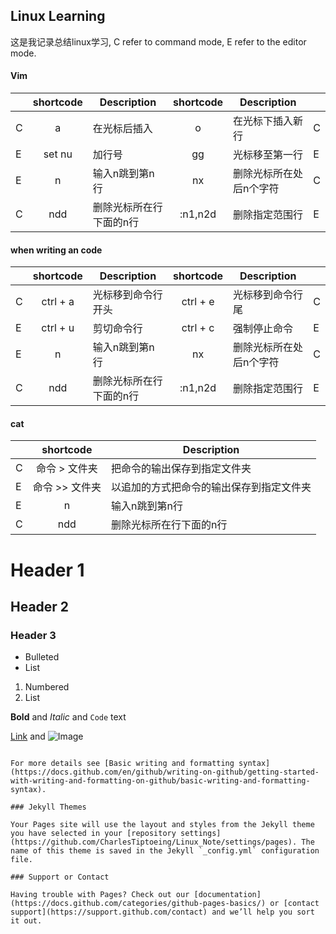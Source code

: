 ## Linux Learning

这是我记录总结linux学习, C refer to command mode, E refer to the editor mode.

#### Vim

| | shortcode | Description | shortcode | Description | |
| - | :-: | - | :-: | - | - |
| C | a | 在光标后插入 | o | 在光标下插入新行 | C |
| E | set nu | 加行号 | gg | 光标移至第一行 | E |
| E | n | 输入n跳到第n行 | nx | 删除光标所在处后n个字符 | C |
| C | ndd | 删除光标所在行下面的n行 | :n1,n2d | 删除指定范围行 | E |


#### when writing an code
| | shortcode | Description | shortcode | Description | |
| - | :-: | - | :-: | - | - |
| C | ctrl + a | 光标移到命令行开头 | ctrl + e | 光标移到命令行尾 | C |
| E | ctrl + u | 剪切命令行 | ctrl + c | 强制停止命令 | E |
| E | n | 输入n跳到第n行 | nx | 删除光标所在处后n个字符 | C |
| C | ndd | 删除光标所在行下面的n行 | :n1,n2d | 删除指定范围行 | E |

#### cat
| | shortcode | Description | 
| - | :-: | - | 
| C | 命令 > 文件夹 | 把命令的输出保存到指定文件夹 | 
| E | 命令 >> 文件夹 | 以追加的方式把命令的输出保存到指定文件夹 | 
| E | n | 输入n跳到第n行 |
| C | ndd | 删除光标所在行下面的n行 | 

# Header 1
## Header 2
### Header 3

- Bulleted
- List

1. Numbered
2. List

**Bold** and _Italic_ and `Code` text

[Link](url) and ![Image](src)
```

For more details see [Basic writing and formatting syntax](https://docs.github.com/en/github/writing-on-github/getting-started-with-writing-and-formatting-on-github/basic-writing-and-formatting-syntax).

### Jekyll Themes

Your Pages site will use the layout and styles from the Jekyll theme you have selected in your [repository settings](https://github.com/CharlesTiptoeing/Linux_Note/settings/pages). The name of this theme is saved in the Jekyll `_config.yml` configuration file.

### Support or Contact

Having trouble with Pages? Check out our [documentation](https://docs.github.com/categories/github-pages-basics/) or [contact support](https://support.github.com/contact) and we’ll help you sort it out.
